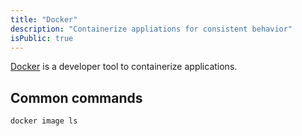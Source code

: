 ```yaml
---
title: "Docker"
description: "Containerize appliations for consistent behavior"
isPublic: true
---
```


[Docker](https://www.docker.com/) is a developer tool to containerize
applications.

## Common commands

```docker
docker image ls
```

